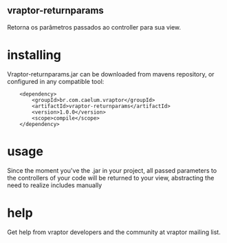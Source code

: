 ## vraptor-returnparams

Retorna os parâmetros passados ao controller para sua view.

# installing

Vraptor-returnparams.jar can be downloaded from mavens repository, or configured 
in any compatible tool:

		<dependency>
			<groupId>br.com.caelum.vraptor</groupId>
			<artifactId>vraptor-returnparams</artifactId>
			<version>1.0.0</version>
			<scope>compile</scope>
		</dependency>

# usage

Since the moment you've the .jar in your project, all passed parameters to the 
controllers of your code will be returned to your view, abstracting the need to
realize includes manually

# help

Get help from vraptor developers and the community at vraptor mailing list.
